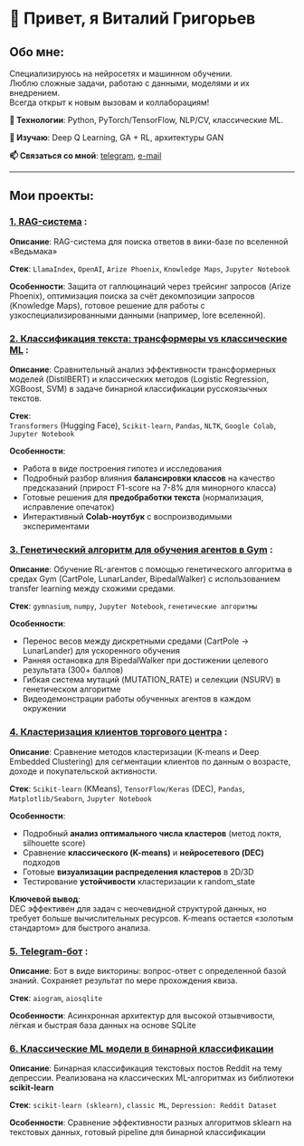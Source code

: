 # 👋 Привет, я Виталий Григорьев

## Обо мне:
Специализируюсь на нейросетях и машинном обучении.  
Люблю сложные задачи, работаю с данными, моделями и их внедрением.  
Всегда открыт к новым вызовам и коллаборациям!  

**🔧 Технологии**: Python, PyTorch/TensorFlow, NLP/CV, классические ML. 

**🧠 Изучаю**: Deep Q Learning, GA + RL, архитектуры GAN 

**📫 Связаться со мной**: [telegram](https://t.me/grigorev21), [e-mail](vitek21sme@gmail.com)

---  


                    
## **Мои проекты:**

### [1. RAG-система](https://github.com/vi21g/RAG_witcher_wiki) :

**Описание**: RAG-система для поиска ответов в вики-базе по вселенной «Ведьмака»

**Стек**: `LlamaIndex`, `OpenAI`, `Arize Phoenix`, `Knowledge Maps`, `Jupyter Notebook`

**Особенности**: Защита от галлюцинаций через трейсинг запросов (Arize Phoenix), оптимизация поиска за счёт декомпозиции запросов (Knowledge Maps), готовое решение для работы с узкоспециализированными данными (например, lore вселенной).


### [2. Классификация текста: трансформеры vs классические ML](https://github.com/vi21g/classic_ml_vs_transformers) :  

**Описание**: Сравнительный анализ эффективности трансформерных моделей (DistilBERT) и классических методов (Logistic Regression, XGBoost, SVM) в задаче бинарной классификации русскоязычных текстов.  

**Стек**:  
`Transformers` (Hugging Face), `Scikit-learn`, `Pandas`, `NLTK`, `Google Colab`, `Jupyter Notebook`  

**Особенности**:  
- Работа в виде построения гипотез и исследования
- Подробный разбор влияния **балансировки классов** на качество предсказаний (прирост F1-score на 7-8% для минорного класса)  
- Готовые решения для **предобработки текста** (нормализация, исправление опечаток)  
- Интерактивный **Colab-ноутбук** с воспроизводимыми экспериментами


### [3. Генетический алгоритм для обучения агентов в Gym](https://github.com/vi21g/gym_genetic_algorithm) :

**Описание**: Обучение RL-агентов с помощью генетического алгоритма в средах Gym (CartPole, LunarLander, BipedalWalker) с использованием transfer learning между схожими средами.

**Стек**: `gymnasium`, `numpy`, `Jupyter Notebook`, `генетические алгоритмы`

**Особенности**:
- Перенос весов между дискретными средами (CartPole → LunarLander) для ускоренного обучения
- Ранняя остановка для BipedalWalker при достижении целевого результата (300+ баллов)
- Гибкая система мутаций (MUTATION_RATE) и селекции (NSURV) в генетическом алгоритме
- Видеодемонстрации работы обученных агентов в каждом окружении


### [4. Кластеризация клиентов торгового центра](https://github.com/vi21g/clustering) :  

**Описание**: Сравнение методов кластеризации (K-means и Deep Embedded Clustering) для сегментации клиентов по данным о возрасте, доходе и покупательской активности.  

**Стек**:  `Scikit-learn` (KMeans), `TensorFlow/Keras` (DEC), `Pandas`, `Matplotlib/Seaborn`, `Jupyter Notebook`  

**Особенности**:  
- Подробный **анализ оптимального числа кластеров** (метод локтя, silhouette score)  
- Сравнение **классического (K-means)** и **нейросетевого (DEC)** подходов  
- Готовые **визуализации распределения кластеров** в 2D/3D  
- Тестирование **устойчивости** кластеризации к random_state  

**Ключевой вывод**:  
DEC эффективен для задач с неочевидной структурой данных, но требует больше вычислительных ресурсов. K-means остается «золотым стандартом» для быстрого анализа.


### [5. Telegram-бот](https://github.com/vi21g/tgBot) :

**Описание**: Бот в виде викторины: вопрос-ответ с определенной базой знаний. Сохраняет результат по мере прохождения квиза.

**Стек**: `aiogram`, `aiosqlite`

**Особенности**: Асинхронная архитектур для высокой отзывчивости, лёгкая и быстрая база данных на основе SQLite


### [6. Классические ML модели в бинарной классификации](https://github.com/vi21g/sklearn-models)

**Описание**: Бинарная классификация текстовых постов Reddit на тему депрессии. Реализована на классических ML-алгоритмах из библиотеки **scikit-learn**

**Стек**: `scikit-learn (sklearn)`, `classic ML`, `Depression: Reddit Dataset`

**Особенности**: Сравнение эффективности разных алгоритмов sklearn на текстовых данных, готовый pipeline для бинарной классификации


